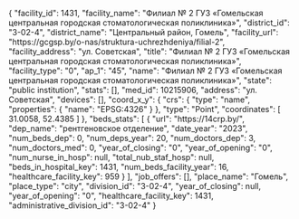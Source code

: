 {
    "facility_id": 1431,
    "facility_name": "Филиал № 2 ГУЗ «Гомельская центральная городская стоматологическая поликлиника»",
    "district_id": "3-02-4",
    "district_name": "Центральный район, Гомель",
    "facility_url": "https:\/\/gcgsp.by\/o-nas\/struktura-uchrezhdeniya\/filial-2",
    "facility_address": "ул. Советская",
    "title": "Филиал № 2 ГУЗ «Гомельская центральная городская стоматологическая поликлиника»",
    "facility_type": "0",
    "ap_1": "45",
    "name": "Филиал № 2 ГУЗ «Гомельская центральная городская стоматологическая поликлиника»",
    "state": "public institution",
    "stats": [],
    "med_id": 10215906,
    "address": "ул. Советская",
    "devices": [],
    "coord_x_y": {
        "crs": {
            "type": "name",
            "properties": {
                "name": "EPSG:4326"
            }
        },
        "type": "Point",
        "coordinates": [
            31.0058,
            52.4385
        ]
    },
    "beds_stats": [
        {
            "url": "https:\/\/14crp.by\/",
            "dep_name": "рентгеновское отделение",
            "date_year": "2023",
            "num_beds_dep": 0,
            "num_deps_year": 20,
            "num_doctors_dep": 3,
            "num_doctors_med": 0,
            "year_of_closing": "0",
            "year_of_opening": "0",
            "num_nurse_in_hosp": null,
            "total_nub_staf_hosp": null,
            "beds_in_hospital_key": 1431,
            "num_beds_facility_year": 16,
            "healthcare_facility_key": 959
        }
    ],
    "job_offers": [],
    "place_name": "Гомель",
    "place_type": "city",
    "division_id": "3-02-4",
    "year_of_closing": null,
    "year_of_opening": "0",
    "healthcare_facility_key": 1431,
    "administrative_division_id": "3-02-4"
}
